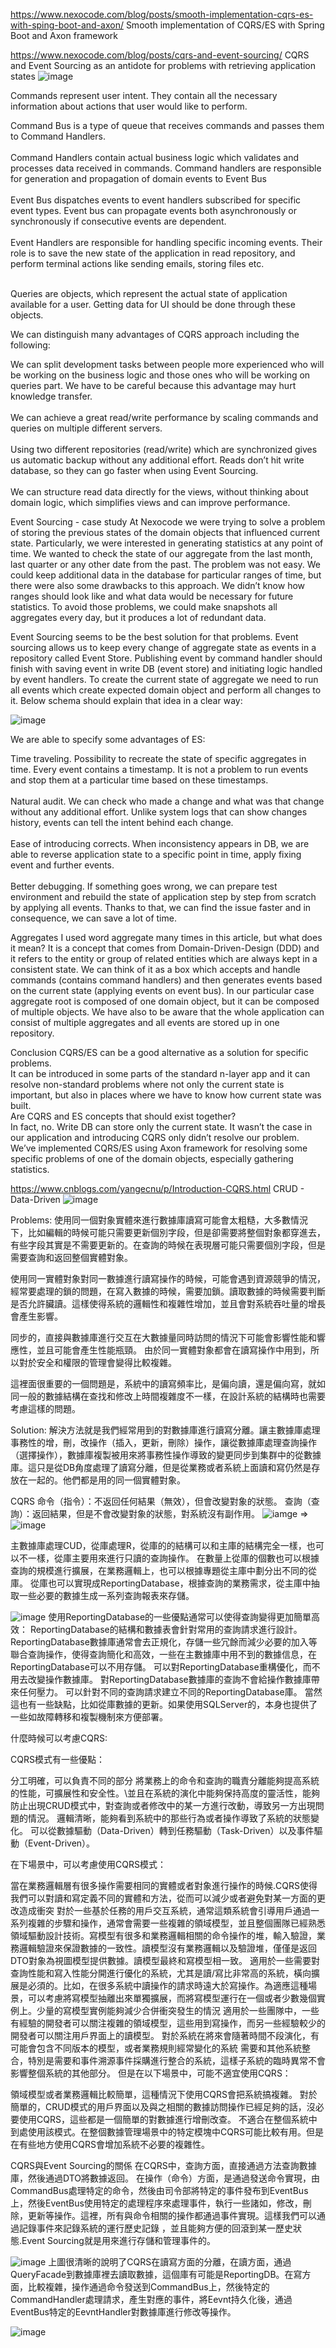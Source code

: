 https://www.nexocode.com/blog/posts/smooth-implementation-cqrs-es-with-sping-boot-and-axon/
Smooth implementation of CQRS/ES with Spring Boot and Axon framework



https://www.nexocode.com/blog/posts/cqrs-and-event-sourcing/
CQRS and Event Sourcing as an antidote for problems with retrieving application states
![image](https://www.nexocode.com/blog/images/cqrs.jpg)

Commands represent user intent. They contain all the necessary information about actions that user would like to perform.

  Command Bus is a type of queue that receives commands and passes them to Command Handlers. <br/> <br/>
  Command Handlers contain actual business logic which validates and processes data received in commands. Command handlers are   responsible for generation and propagation of domain events to Event Bus <br/> <br/>
  Event Bus dispatches events to event handlers subscribed for specific event types. Event bus can propagate events both         asynchronously or synchronously if consecutive events are dependent. <br/> <br/>
  Event Handlers are responsible for handling specific incoming events. Their role is to save the new state of the application   in read repository, and perform terminal actions like sending emails, storing files etc. <br/> <br/>

Queries are objects, which represent the actual state of application available for a user. Getting data for UI should be done through these objects. 

We can distinguish many advantages of CQRS approach including the following:

We can split development tasks between people more experienced who will be working on the business logic and those ones who will be working on queries part. We have to be careful because this advantage may hurt knowledge transfer.<br/> <br/>
We can achieve a great read/write performance by scaling commands and queries on multiple different servers.<br/> <br/>
Using two different repositories (read/write) which are synchronized gives us automatic backup without any additional effort.
Reads don’t hit write database, so they can go faster when using Event Sourcing.<br/> <br/>
We can structure read data directly for the views, without thinking about domain logic, which simplifies views and can improve performance.


Event Sourcing - case study
At Nexocode we were trying to solve a problem of storing the previous states of the domain objects that influenced current state. Particularly, we were interested in generating statistics at any point of time. We wanted to check the state of our aggregate from the last month, last quarter or any other date from the past. The problem was not easy. We could keep additional data in the database for particular ranges of time, but there were also some drawbacks to this approach. We didn’t know how ranges should look like and what data would be necessary for future statistics. To avoid those problems, we could make snapshots all aggregates every day, but it produces a lot of redundant data.

Event Sourcing seems to be the best solution for that problems. Event sourcing allows us to keep every change of aggregate state as events in a repository called Event Store. Publishing event by command handler should finish with saving event in write DB (event store) and initiating logic handled by event handlers. To create the current state of aggregate we need to run all events which create expected domain object and perform all changes to it. Below schema should explain that idea in a clear way:

![image](https://www.nexocode.com/blog/images/event-sourcing.jpg)

We are able to specify some advantages of ES:

Time traveling. Possibility to recreate the state of specific aggregates in time. Every event contains a timestamp. It is not a problem to run events and stop them at a particular time based on these timestamps.<br/> <br/>
Natural audit. We can check who made a change and what was that change without any additional effort. Unlike system logs that can show changes history, events can tell the intent behind each change.<br/> <br/>
Ease of introducing corrects. When inconsistency appears in DB, we are able to reverse application state to a specific point in time, apply fixing event and further events.<br/> <br/>
Better debugging. If something goes wrong, we can prepare test environment and rebuild the state of application step by step from scratch by applying all events. Thanks to that, we can find the issue faster and in consequence, we can save a lot of time.

Aggregates
I used word aggregate many times in this article, but what does it mean? It is a concept that comes from Domain-Driven-Design (DDD) and it refers to the entity or group of related entities which are always kept in a consistent state. We can think of it as a box which accepts and handle commands (contains command handlers) and then generates events based on the current state (applying events on event bus). In our particular case aggregate root is composed of one domain object, but it can be composed of multiple objects. We have also to be aware that the whole application can consist of multiple aggregates and all events are stored up in one repository.

Conclusion
CQRS/ES can be a good alternative as a solution for specific problems. <br/>
It can be introduced in some parts of the standard n-layer app and it can resolve non-standard problems where not only the current state is important, but also in places where we have to know how current state was built. <br/>
Are CQRS and ES concepts that should exist together? <br/>
In fact, no. Write DB can store only the current state. It wasn’t the case in our application and introducing CQRS only didn’t resolve our problem. We’ve implemented CQRS/ES using Axon framework for resolving some specific problems of one of the domain objects, especially gathering statistics.

https://www.cnblogs.com/yangecnu/p/Introduction-CQRS.html
CRUD - Data-Driven
![image](https://images0.cnblogs.com/blog/94031/201408/261851413457170.png)

Problems:
使用同一個對象實體來進行數據庫讀寫可能會太粗糙，大多數情況下，比如編輯的時候可能只需要更新個別字段，但是卻需要將整個對象都穿進去，有些字段其實是不需要更新的。在查詢的時候在表現層可能只需要個別字段，但是需要查詢和返回整個實體對象。

使用同一實體對象對同一數據進行讀寫操作的時候，可能會遇到資源競爭的情況，經常要處理的鎖的問題，在寫入數據的時候，需要加鎖。讀取數據的時候需要判斷是否允許臟讀。這樣使得系統的邏輯性和複雜性增加，並且會對系統吞吐量的增長會產生影響。

同步的，直接與數據庫進行交互在大數據量同時訪問的情況下可能會影響性能和響應性，並且可能會產生性能瓶頸。
由於同一實體對象都會在讀寫操作中用到，所以對於安全和權限的管理會變得比較複雜。

這裡面很重要的一個問題是，系統中的讀寫頻率比，是偏向讀，還是偏向寫，就如同一般的數據結構在查找和修改上時間複雜度不一樣，在設計系統的結構時也需要考慮這樣的問題。

Solution:
解決方法就是我們經常用到的對數據庫進行讀寫分離。讓主數據庫處理事務性的增，刪，改操作（插入，更新，刪除）操作，讓從數據庫處理查詢操作（選擇操作），數據庫複製被用來將事務性操作導致的變更同步到集群中的從數據庫。這只是從DB角度處理了讀寫分離，但是從業務或者系統上面讀和寫仍然是存放在一起的。他們都是用的同一個實體對象。

CQRS
命令（指令）：不返回任何結果（無效），但會改變對象的狀態。
查詢（查詢）：返回結果，但是不會改變對象的狀態，對系統沒有副作用。
![iamge](https://images0.cnblogs.com/blog/94031/201408/261851418137013.png)
=>
![image](https://images0.cnblogs.com/blog/94031/201408/261851423609113.png)

主數據庫處理CUD，從庫處理R，從庫的的結構可以和主庫的結構完全一樣，也可以不一樣，從庫主要用來進行只讀的查詢操作。
在數量上從庫的個數也可以根據查詢的規模進行擴展，在業務邏輯上，也可以根據專題從主庫中劃分出不同的從庫。
從庫也可以實現成ReportingDatabase，根據查詢的業務需求，從主庫中抽取一些必要的數據生成一系列查詢報表來存儲。

![image](https://images0.cnblogs.com/blog/94031/201408/261851432666257.png)
使用ReportingDatabase的一些優點通常可以使得查詢變得更加簡單高效：
ReportingDatabase的結構和數據表會針對常用的查詢請求進行設計。
ReportingDatabase數據庫通常會去正規化，存儲一些冗餘而減少必要的加入等聯合查詢操作，使得查詢簡化和高效，一些在主數據庫中用不到的數據信息，在ReportingDatabase可以不用存儲。
可以對ReportingDatabase重構優化，而不用去改變操作數據庫。
對ReportingDatabase數據庫的查詢不會給操作數據庫帶來任何壓力。
可以針對不同的查詢請求建立不同的ReportingDatabase庫。
當然這也有一些缺點，比如從庫數據的更新。如果使用SQLServer的，本身也提供了一些如故障轉移和複製機制來方便部署。


什麼時候可以考慮CQRS:

CQRS模式有一些優點：

分工明確，可以負責不同的部分
將業務上的命令和查詢的職責分離能夠提高系統的性能，可擴展性和安全性。\並且在系統的演化中能夠保持高度的靈活性，能夠防止出現CRUD模式中，對查詢或者修改中的某一方進行改動，導致另一方出現問題的情況。
邏輯清晰，能夠看到系統中的那些行為或者操作導致了系統的狀態變化。
可以從數據驅動（Data-Driven）轉到任務驅動（Task-Driven）以及事件驅動（Event-Driven）。

在下場景中，可以考慮使用CQRS模式：

當在業務邏輯層有很多操作需要相同的實體或者對象進行操作的時候.CQRS使得我們可以對讀和寫定義不同的實體和方法，從而可以減少或者避免對某一方面的更改造成衝突
對於一些基於任務的用戶交互系統，通常這類系統會引導用戶通過一系列複雜的步驟和操作，通常會需要一些複雜的領域模型，並且整個團隊已經熟悉領域驅動設計技術。寫模型有很多和業務邏輯相關的命令操作的堆，輸入驗證，業務邏輯驗證來保證數據的一致性。讀模型沒有業務邏輯以及驗證堆，僅僅是返回DTO對象為視圖模型提供數據。讀模型最終和寫模型相一致。
適用於一些需要對查詢性能和寫入性能分開進行優化的系統，尤其是讀/寫比非常高的系統，橫向擴展是必須的。比如，在很多系統中讀操作的請求時遠大於寫操作。為適應這種場景，可以考慮將寫模型抽離出來單獨擴展，而將寫模型運行在一個或者少數幾個實例上。少量的寫模型實例能夠減少合併衝突發生的情況
適用於一些團隊中，一些有經驗的開發者可以關注複雜的領域模型，這些用到寫操作，而另一些經驗較少的開發者可以關注用戶界面上的讀模型。
對於系統在將來會隨著時間不段演化，有可能會包含不同版本的模型，或者業務規則經常變化的系統
需要和其他系統整合，特別是需要和事件溯源事件採購進行整合的系統，這樣子系統的臨時異常不會影響整個系統的其他部分。
但是在以下場景中，可能不適宜使用CQRS：

領域模型或者業務邏輯比較簡單，這種情況下使用CQRS會把系統搞複雜。
對於簡單的，CRUD模式的用戶界面以及與之相關的數據訪問操作已經足夠的話，沒必要使用CQRS，這些都是一個簡單的對數據進行增刪改查。
不適合在整個系統中到處使用該模式。在整個數據管理場景中的特定模塊中CQRS可能比較有用。但是在有些地方使用CQRS會增加系統不必要的複雜性。


CQRS與Event Sourcing的關係
在CQRS中，查詢方面，直接通過方法查詢數據庫，然後通過DTO將數據返回。
在操作（命令）方面，是通過發送命令實現，由CommandBus處理特定的命令，然後由司令部將特定的事件發布到EventBus上，然後EventBus使用特定的處理程序來處理事件，執行一些諸如，修改，刪除，更新等操作。這裡，所有與命令相關的操作都通過事件實現。這樣我們可以通過記錄事件來記錄系統的運行歷史記錄 ，並且能夠方便的回滾到某一歷史狀態.Event Sourcing就是用來進行存儲和管理事件的。

![image](https://www.codeproject.com/KB/architecture/555855/CQRS.jpg)
上圖很清晰的說明了CQRS在讀寫方面的分離，在讀方面，通過QueryFacade到數據庫裡去讀取數據，這個庫有可能是ReportingDB。在寫方面，比較複雜，操作通過命令發送到CommandBus上，然後特定的CommandHandler處理請求，產生對應的事件，將Eevnt持久化後，通過EventBus特定的EevntHandler對數據庫進行修改等操作。

![image](https://images0.cnblogs.com/blog/94031/201408/261851449547571.png)

